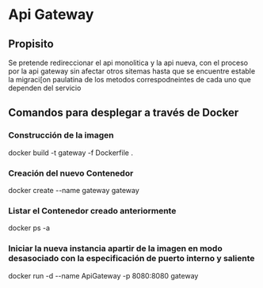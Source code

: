 # Api Gateway

## Propisito
Se pretende redireccionar el api monolitica y la api nueva, con el proceso por la api gateway sin afectar otros sitemas 
hasta que se encuentre estable la migraci[on paulatina de los metodos correspodneintes de cada uno que dependen del servicio

## Comandos para desplegar a través de Docker

### Construcción de la imagen
docker build -t gateway -f Dockerfile .

### Creación del nuevo Contenedor
docker create --name gateway gateway

### Listar el Contenedor creado anteriormente
docker ps -a

### Iniciar la nueva instancia apartir de la imagen en modo desasociado con la especificación de puerto interno y saliente
docker run -d --name ApiGateway -p 8080:8080 gateway


